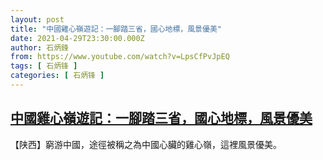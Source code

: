```yaml
---
layout: post
title: "中國雞心嶺遊記：一腳踏三省，國心地標，風景優美"
date: 2021-04-29T23:30:00.000Z
author: 石炳鋒
from: https://www.youtube.com/watch?v=LpsCfPvJpEQ
tags: [ 石炳锋 ]
categories: [ 石炳锋 ]
---
```

<!--1619739000000-->
[中國雞心嶺遊記：一腳踏三省，國心地標，風景優美](https://www.youtube.com/watch?v=LpsCfPvJpEQ)
------

<div>
【陕西】窮游中國，途徑被稱之為中國心臟的雞心嶺，這裡風景優美。
</div>
